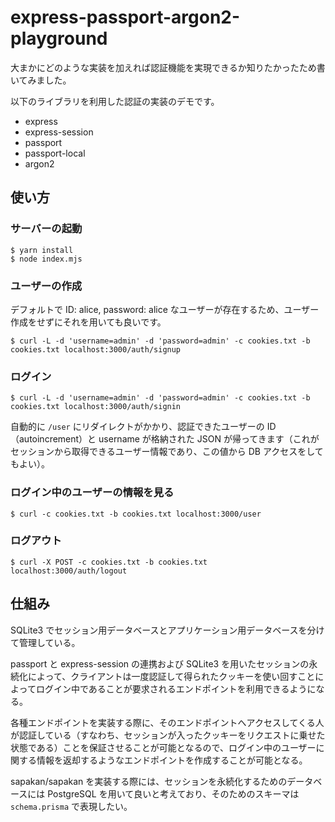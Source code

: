 # express-passport-argon2-playground

大まかにどのような実装を加えれば認証機能を実現できるか知りたかったため書いてみました。

以下のライブラリを利用した認証の実装のデモです。

* express
* express-session
* passport
* passport-local
* argon2

## 使い方

### サーバーの起動

```shell
$ yarn install
$ node index.mjs
```

### ユーザーの作成

デフォルトで ID: alice, password: alice なユーザーが存在するため、ユーザー作成をせずにそれを用いても良いです。

```shell
$ curl -L -d 'username=admin' -d 'password=admin' -c cookies.txt -b cookies.txt localhost:3000/auth/signup
```

### ログイン

```shell
$ curl -L -d 'username=admin' -d 'password=admin' -c cookies.txt -b cookies.txt localhost:3000/auth/signin
```

自動的に `/user` にリダイレクトがかかり、認証できたユーザーの ID（autoincrement）と username が格納された JSON が帰ってきます（これがセッションから取得できるユーザー情報であり、この値から DB アクセスをしてもよい）。

### ログイン中のユーザーの情報を見る

```shell
$ curl -c cookies.txt -b cookies.txt localhost:3000/user
```

### ログアウト

```shell
$ curl -X POST -c cookies.txt -b cookies.txt localhost:3000/auth/logout
```

## 仕組み

SQLite3 でセッション用データベースとアプリケーション用データベースを分けて管理している。

passport と express-session の連携および SQLite3 を用いたセッションの永続化によって、クライアントは一度認証して得られたクッキーを使い回すことによってログイン中であることが要求されるエンドポイントを利用できるようになる。

各種エンドポイントを実装する際に、そのエンドポイントへアクセスしてくる人が認証している（すなわち、セッションが入ったクッキーをリクエストに乗せた状態である）ことを保証させることが可能となるので、ログイン中のユーザーに関する情報を返却するようなエンドポイントを作成することが可能となる。

sapakan/sapakan を実装する際には、セッションを永続化するためのデータベースには PostgreSQL を用いて良いと考えており、そのためのスキーマは `schema.prisma` で表現したい。
